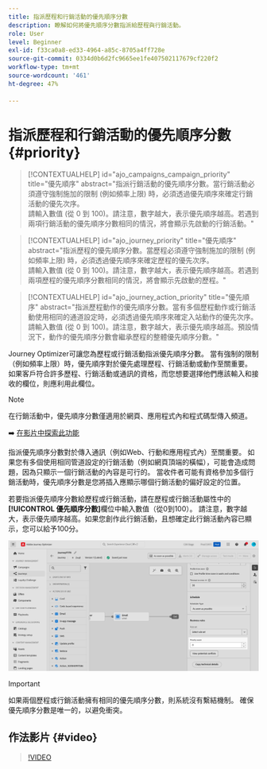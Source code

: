 ```yaml
---
title: 指派歷程和行銷活動的優先順序分數
description: 瞭解如何將優先順序分數指派給歷程與行銷活動。
role: User
level: Beginner
exl-id: f33ca0a8-ed33-4964-a85c-8705a4ff728e
source-git-commit: 0334d0b6d2fc9665ee1fe407502117679cf220f2
workflow-type: tm+mt
source-wordcount: '461'
ht-degree: 47%

---
```


# 指派歷程和行銷活動的優先順序分數 {#priority}

>[!CONTEXTUALHELP]
>id="ajo_campaigns_campaign_priority"
>title="優先順序"
>abstract="指派行銷活動的優先順序分數。當行銷活動必須遵守強制施加的限制 (例如頻率上限) 時，必須透過優先順序來確定行銷活動的優先次序。</br>請輸入數值 (從 0 到 100)。請注意，數字越大，表示優先順序越高。若遇到兩項行銷活動的優先順序分數相同的情況，將會顯示先啟動的行銷活動。"

>[!CONTEXTUALHELP]
>id="ajo_journey_priority"
>title="優先順序"
>abstract="指派歷程的優先順序分數。當歷程必須遵守強制施加的限制 (例如頻率上限) 時，必須透過優先順序來確定歷程的優先次序。</br>請輸入數值 (從 0 到 100)。請注意，數字越大，表示優先順序越高。若遇到兩項歷程的優先順序分數相同的情況，將會顯示先啟動的歷程。"

>[!CONTEXTUALHELP]
>id="ajo_journey_action_priority"
>title="優先順序"
>abstract="指派歷程動作的優先順序分數。當有多個歷程動作或行銷活動使用相同的通道設定時，必須透過優先順序來確定入站動作的優先次序。</br>請輸入數值 (從 0 到 100)。請注意，數字越大，表示優先順序越高。預設情況下，動作的優先順序分數會繼承歷程的整體優先順序分數。"

Journey Optimizer可讓您為歷程或行銷活動指派優先順序分數。 當有強制的限制（例如頻率上限）時，優先順序對於優先處理歷程、行銷活動或動作至關重要。 如果客戶符合許多歷程、行銷活動或通訊的資格，而您想要選擇他們應該輸入和接收的欄位，則應利用此欄位。

>[!NOTE]
>
>在行銷活動中，優先順序分數僅適用於網頁、應用程式內和程式碼型傳入頻道。

➡️ [在影片中探索此功能](#video)

指派優先順序分數對於傳入通訊（例如Web、行動和應用程式內）至關重要。 如果您有多個使用相同管道設定的行銷活動（例如網頁頂端的橫幅），可能會造成問題，因為只顯示一個行銷活動的內容是可行的。 當收件者可能有資格參加多個行銷活動時，優先順序分數是您將插入應顯示哪個行銷活動的偏好設定的位置。

若要指派優先順序分數給歷程或行銷活動，請在歷程或行銷活動屬性中的&#x200B;**[!UICONTROL 優先順序分數]**&#x200B;欄位中輸入數值（從0到100）。 請注意，數字越大，表示優先順序越高。如果您創作此行銷活動，且想確定此行銷活動內容已顯示，您可以給予100分。

![](assets/priority-score.png)

>[!IMPORTANT]
>
>如果兩個歷程或行銷活動擁有相同的優先順序分數，則系統沒有繫結機制。 確保優先順序分數是唯一的，以避免衝突。

## 作法影片 {#video}

>[!VIDEO](https://video.tv.adobe.com/v/3435529?quality=12)
